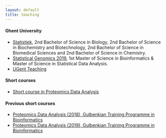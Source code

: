```yaml
---
layout: default
title: teaching
---
```


#### Ghent University
- [Statistiek](https://statomics.github.io/statistiekCursusNotas/), 2nd Bachelor of Science in Biology, 2nd Bachelor of Science in Biochemistry and Biotechnology, 2nd Bachelor of Science in Biomedical Sciences and 2nd Bachelor of Science in Chemistry.
- [Statistical Genomics 2019](https://statomics.github.io/SGA2019/), 1st Master of Science in Bioinformatics & Master of Science in Statistical Data Analysis.
- [UGent Teaching](https://telefoonboek.ugent.be/nl/people/801001441317)

#### Short courses
- [Short course in Proteomics Data Analysis](https://statomics.github.io/pda/)

#### Previous short courses
- [Proteomics Data Analysis (2018), Gulbenkian Training Programme in Bioinformatics](https://gtpb.github.io/PDA18/)
- [Proteomics Data Analysis (2019), Gulbenkian Training Programme in Bioinformatics](https://gtpb.github.io/PDA19/)

